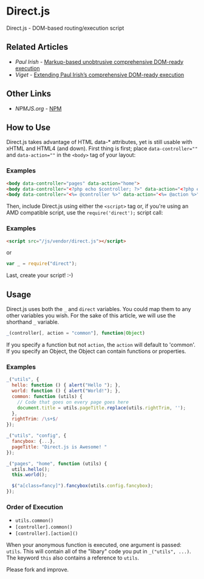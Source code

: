 # Direct.js

Direct.js - DOM-based routing/execution script

## Related Articles
* _Paul Irish_ - [Markup-based unobtrusive comprehensive DOM-ready execution](http://paulirish.com/2009/markup-based-unobtrusive-comprehensive-dom-ready-execution/)
* _Viget_ - [Extending Paul Irish’s comprehensive DOM-ready execution](http://viget.com/inspire/extending-paul-irishs-comprehensive-dom-ready-execution)

## Other Links
* _NPMJS.org_ - [NPM](https://npmjs.org/package/direct)

## How to Use
Direct.js takes advantage of HTML data-* attributes, yet is still usable with xHTML and HTML4 (and down). First thing is first; place `data-controller=""` and `data-action=""` in the `<body>` tag of your layout:

### Examples
```html
<body data-controller="pages" data-action="home">
<body data-controller="<?php echo $controller; ?>" data-action="<?php echo $action; ?>">
<body data-controller="<%= @controller %>" data-action="<%= @action %>">
```

Then, include Direct.js using either the `<script>` tag or, if you're using an AMD compatible script, use the `require('direct');` script call:

### Examples
```html
<script src="/js/vendor/direct.js"></script>
```
or
```javascript
var _ = require("direct");
```

Last, create your script! :-)

## Usage
Direct.js uses both the `_` and `direct` variables. You could map them to any other variables you wish. For the sake of this article, we will use the shorthand `_` variable.

```javascript
_(controller[, action = "common"], function|Object)
```

If you specify a function but not `action`, the `action` will default to 'common'. If you specify an Object, the Object can contain functions or properties.

### Examples
```javascript
_("utils", {
  hello: function () { alert("Hello "); },
  world: function () { alert("World!"); },
  common: function (utils) {
    // Code that goes on every page goes here
    document.title = utils.pageTitle.replace(utils.rightTrim, '');
  },
  rightTrim: /\s+$/
});

_("utils", "config", {
  fancybox: {...},
  pageTitle: "Direct.js is Awesome! "
});

_("pages", "home", function (utils) {
  utils.hello();
  this.world();

  $("a[class=fancy]").fancybox(utils.config.fancybox);
});
```

### Order of Execution
* `utils.common()`
* `[controller].common()`
* `[controller].[action]()`

When your anonymous function is executed, one argument is passed: `utils`. This will contain all of the "libary" code you put in `_("utils", ...)`. The keyword `this` also contains a reference to `utils`.

Please fork and improve.